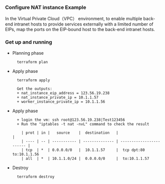 ### Configure NAT instance Example

In the Virtual Private Cloud（VPC） environment, to enable multiple back-end intranet hosts to provide services externally with a limited number of EIPs, map the ports on the EIP-bound host to the back-end intranet hosts.

### Get up and running

* Planning phase

		terraform plan 

* Apply phase

		terraform apply 
		
		Get the outputs:
		+ nat_instance_eip_address = 123.56.19.238
		+ nat_instance_private_ip = 10.1.1.57
		+ worker_instance_private_ip = 10.1.1.56

* Apply phase

        + login the vm: ssh root@123.56.19.238|Test123456
        + Run the "iptables -t nat -nvL" command to check the result
        
          | prot | in |   source    |  destination   |                          |
          | ---- | -- | ----------- | -------------- | ------------------------ |
          | tcp  | *  | 0.0.0.0/0   |  10.1.1.57     |  tcp dpt:80 to:10.1.1.56
          | all  | *  | 10.1.1.0/24 |  0.0.0.0/0     |  to:10.1.1.57
        

* Destroy 

		terraform destroy
